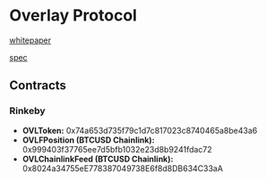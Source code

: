 # Overlay Protocol

[whitepaper](https://firebasestorage.googleapis.com/v0/b/overlay-app-91fc7.appspot.com/o/OverlayWPv3.pdf?alt=media)

[spec](./specs/notes.md)

## Contracts

### Rinkeby

- **OVLToken:** 0x74a653d735f79c1d7c817023c8740465a8be43a6
- **OVLFPosition (BTCUSD Chainlink):** 0x999403f37765ee7d5bfb1032e23d8b9241fdac72
- **OVLChainlinkFeed (BTCUSD Chainlink):** 0x8024a34755eE778387049738E6f8d8DB634C33aA
